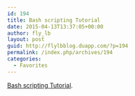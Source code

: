 ```yaml
---
id: 194
title: Bash scripting Tutorial
date: 2015-04-13T13:37:05+00:00
author: fly_lb
layout: post
guid: http://flylbblog.duapp.com/?p=194
permalink: /index.php/archives/194
categories:
  - Favorites
---
```

[Bash scripting Tutorial](http://linuxconfig.org/bash-scripting-tutorial).